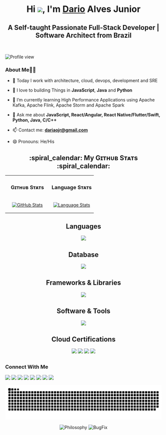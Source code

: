 <h1 align="center">Hi <a href="https://github.com/darioajr"><img src="https://media.giphy.com/media/hvRJCLFzcasrR4ia7z/giphy.gif" width="3%"></a>, 
  I'm <a href="https://github.com/dariaojr">Dario</a> Alves Junior</h1>
<h2 align="center">A Self-taught Passionate Full-Stack Developer | Software Architect from Brazil</h2>

<br/>
<p align="left">
  <img alt="Profile view" src="https://komarev.com/ghpvc/?username=darioajr&label=PROFILE+VIEWS&style=for-the-badge&color=045ddc">
</p>

<h3 align="left">About Me🧔‍♂️</h3>

- 🔭 Today I work with architecture, cloud, devops, development and SRE

- 💙 I love to building Things in **JavaScript**, **Java** and **Python**

- 🌱 I’m currently learning High Performance Applications using Apache Kafka, Apache Flink, Apache Storm and Apache Spark

- 💬 Ask me about **JavaScript, React/Angular, React Native/Flutter/Swift, Python, Java, C/C++**

- 📫 Contact me: **dariaojr@gmail.com**

- 😄 Pronouns: He/His

<!-- My Github stats --> 
<h2 align="center">:spiral_calendar: My Gɪᴛʜᴜʙ Sᴛᴀᴛs :spiral_calendar:</h2>
<table width="100%" align="center">
  <tr>
    <th>
      <h3 align="center"><strong>Gɪᴛʜᴜʙ Sᴛᴀᴛs</strong></h3>
    </th>
    <th>
      <h3 align="center"><strong>Language Sᴛᴀᴛs</strong></h3>
    </th>
  </tr>
  <tr>
    <td width="50%">
      <p align="center">
        <a href="https://github.com/darioajr">
          <img align="center" src="https://github-readme-stats.vercel.app/api?username=darioajr&theme=transparent&hide_border=true&text_bold=true" alt="GitHub Stats" />
        </a>
      </p>
    </td>
    <td width="50%">
      <p align="center">
        <a href="https://github.com/darioajr">
          <img align="center" src="https://github-readme-stats.vercel.app/api/top-langs/?username=darioajr&layout=compact&theme=transparent&hide_border=true&text_bold=true&hide=Jupyter%20Notebook" alt="Language Stats" />
        </a>
      </p>
    </td>
  </tr>
</table>

<h2 align="center">Languages</h2>
<div align="center">
  <img width="300px" src="https://skillicons.dev/icons?i=py,js,ts,html,css,java,ruby,cs,cpp,c,go,rust,dart,kotlin,scala,swift,objectivec&perline=10" />
</div>

<h2 align="center">Database</h2>
<div align="center">
  <img width="300px" src="https://skillicons.dev/icons?i=sqlite,mysql,postgres,mongodb,redis&perline=10" />
</div>


<h2 align="center">Frameworks & Libraries</h2>
<div align="center">
  <img width="300px" src="https://skillicons.dev/icons?i=nodejs,django,flask,react,redux,tailwind,materialui,bootstrap,sass,jquery,angular,dotnet,spring,flutter,rails,nextjs,apollo,cassandra,cmake,kafka,cypress,elasticsearch,firebase,gatsby,githubactions,grafana,graphql,hibernate,jenkins,laravel,nestjs,prometheus,pytorch,qt,styledcomponents,sentry,selenium,sequelize,svelte,tensorflow,vue,yarn,wordpress&perline=10" />
</div>

<h2 align="center">Software & Tools</h2>
<div align="center">
  <img width="300px" src="https://skillicons.dev/icons?i=docker,kubernetes,terraform,kafka,git,github,vscode,postman,replit,linux,figma,vercel,netlify,androidstudio,ansible,bash,bitbucket,gitlab,github,maven,nginx,npm,rabbitmq&perline=10" />
</div>

<h2 align="center">Cloud Certifications</h2>
<div align="center">
  <a href="https://google.accredible.com/714ec685-4021-483e-856e-5f8ca27fc56a" target="_blank"><img src="https://skillicons.dev/icons?i=gcp&perline=10" /></a>
  <a href="https://learn.microsoft.com/api/credentials/share/pt-br/DarioAlvesJunior-2390/F4BAD7F5B9583904?sharingId=999E1E5B68689D89" target="_blank"><img src="https://skillicons.dev/icons?i=azure&perline=10" /></a>
  <a href="https://catalog-education.oracle.com/pls/certview/sharebadge?id=986DFEB57C2456511EBAFE784C15E00800730D1FFEE1F0C5E1D802D33B34AD13" target="_blank"><img width="60px" src="https://logowik.com/content/uploads/images/oracle-cloud-infrastructure3345.jpg"></a>
  <img src="https://skillicons.dev/icons?i=aws&perline=10" />
</div>


 ##

 <h3 align="left">Connect With Me</h3>

 <div> 
  <a href="https://api.whatsapp.com/send?phone=5547991117775&text=Dario%20Alves%20Junior" target="_blank"><img src="https://img.shields.io/badge/WhatsApp-25D366?style=for-the-badge&logo=whatsapp&logoColor=white" ></a>
  <a href="https://t.me/darioajr" target="_blank"><img src="https://img.shields.io/badge/Telegram-2CA5E0?style=for-the-badge&logo=telegram&logoColor=white"></a>
  <a href="https://twitter.com/darioajr" target="_blank"><img src="https://img.shields.io/badge/Twitter-1DA1F2?style=for-the-badge&logo=twitter&logoColor=white"></a>
  <a href="https://www.youtube.com/channel/UCLemDv4m2Y0UUTW24Sb_3Ng" target="_blank"><img src="https://img.shields.io/badge/YouTube-FF0000?style=for-the-badge&logo=youtube&logoColor=white" target="_blank"></a>
  <a href="https://instagram.com/darioajr" target="_blank"><img src="https://img.shields.io/badge/-Instagram-%23E4405F?style=for-the-badge&logo=instagram&logoColor=white" target="_blank"></a>
 	<a href="https://www.twitch.tv/darioajr" target="_blank"><img src="https://img.shields.io/badge/Twitch-9146FF?style=for-the-badge&logo=twitch&logoColor=white" target="_blank"></a>
  <a href = "mailto:darioajr@gmail.com"><img src="https://img.shields.io/badge/-Gmail-%23333?style=for-the-badge&logo=gmail&logoColor=white" target="_blank"></a>
  <a href="https://www.linkedin.com/in/darioajr" target="_blank"><img src="https://img.shields.io/badge/-LinkedIn-%230077B5?style=for-the-badge&logo=linkedin&logoColor=white" target="_blank"></a> 
 
  ![Snake animation](https://raw.githubusercontent.com/Platane/snk/output/github-contribution-grid-snake-dark.svg)
 
</div>

<div style="text-align: center;">
        <img alt="Philosophy" src="https://raw.githubusercontent.com/snipe/animated-gifs/master/Techy/bmo-recharge.gif" style="display: inline-block; vertical-align: top;">
        <img alt="BugFix" src="https://raw.githubusercontent.com/snipe/animated-gifs/master/Techy/BugFixing.gif" style="display: inline-block; vertical-align: top;">
</div>


